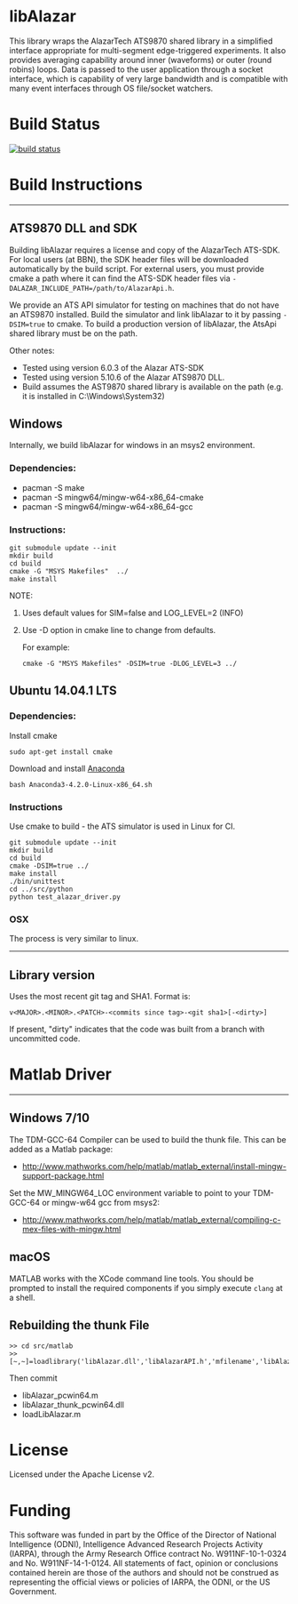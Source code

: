 # libAlazar

This library wraps the AlazarTech ATS9870 shared library in a simplified
interface appropriate for multi-segment edge-triggered experiments. It also
provides averaging capability around inner (waveforms) or outer (round robins)
loops. Data is passed to the user application through a socket interface,
which is capability of very large bandwidth and is compatible with many
event interfaces through OS file/socket watchers.

# Build Status

[![build status](https://qiplab.bbn.com/buq-lab/libAlazar/badges/master/build.svg)](https://qiplab.bbn.com/buq-lab/libAlazar/commits/master)


# Build Instructions
_____________

## ATS9870 DLL and SDK

Building libAlazar requires a license and copy of the AlazarTech ATS-SDK. For
local users (at BBN), the SDK header files will be downloaded automatically by
the build script. For external users, you must provide cmake a path where it can
find the ATS-SDK header files via `-DALAZAR_INCLUDE_PATH=/path/to/AlazarApi.h`.

We provide an ATS API simulator for testing on machines that do not have an
ATS9870 installed. Build the simulator and link libAlazar to it by passing
`-DSIM=true` to cmake. To build a production version of libAlazar, the AtsApi
shared library must be on the path.

Other notes:
* Tested using version 6.0.3 of the Alazar ATS-SDK
* Tested using version 5.10.6 of the Alazar ATS9870 DLL.
* Build assumes the AST9870 shared library is available on the path (e.g. it is installed in C:\Windows\System32\)

## Windows

Internally, we build libAlazar for windows in an msys2 environment.

### Dependencies:

* pacman -S make
* pacman -S mingw64/mingw-w64-x86_64-cmake
* pacman -S mingw64/mingw-w64-x86_64-gcc

### Instructions:

```
git submodule update --init
mkdir build
cd build
cmake -G "MSYS Makefiles"  ../
make install
```
NOTE:

1. Uses default values for SIM=false and LOG_LEVEL=2 (INFO)
2. Use -D option in cmake line to change from defaults.

    For example:
    ```
    cmake -G "MSYS Makefiles" -DSIM=true -DLOG_LEVEL=3 ../
    ```

## Ubuntu 14.04.1 LTS

### Dependencies:

Install cmake
```
sudo apt-get install cmake
```
Download and install [Anaconda](https://repo.continuum.io/archive/Anaconda3-4.2.0-Linux-x86_64.sh)
```
bash Anaconda3-4.2.0-Linux-x86_64.sh
```

### Instructions

Use cmake to build - the ATS simulator is used in Linux for CI.
```
git submodule update --init
mkdir build
cd build
cmake -DSIM=true ../
make install
./bin/unittest
cd ../src/python
python test_alazar_driver.py
```

### OSX

The process is very similar to linux.

____________

## Library version

Uses the most recent git tag and SHA1.  Format is:

```
v<MAJOR>.<MINOR>.<PATCH>-<commits since tag>-<git sha1>[-<dirty>]
```
If present, "dirty" indicates that the code was built from a branch with uncommitted code.


# Matlab Driver
____________________

## Windows 7/10

The TDM-GCC-64 Compiler can be used to build the thunk file.  This can be added as a Matlab package:

* http://www.mathworks.com/help/matlab/matlab_external/install-mingw-support-package.html

Set the MW_MINGW64_LOC environment variable to point to your TDM-GCC-64 or
mingw-w64 gcc from msys2:
* http://www.mathworks.com/help/matlab/matlab_external/compiling-c-mex-files-with-mingw.html

##  macOS

MATLAB works with the XCode command line tools. You should be prompted to install the required components if you simply execute `clang` at a shell.

## Rebuilding the thunk File

```
>> cd src/matlab
>> [~,~]=loadlibrary('libAlazar.dll','libAlazarAPI.h','mfilename','libAlazar_pcwin64.m');
```
Then commit
* libAlazar_pcwin64.m
* libAlazar_thunk_pcwin64.dll
* loadLibAlazar.m

# License

Licensed under the Apache License v2.

# Funding

This software was funded in part by the Office of the Director of National
Intelligence (ODNI), Intelligence Advanced Research Projects Activity (IARPA),
through the Army Research Office contract No. W911NF-10-1-0324 and No.
W911NF-14-1-0124. All statements of fact, opinion or conclusions contained
herein are those of the authors and should not be construed as representing the
official views or policies of IARPA, the ODNI, or the US Government.
